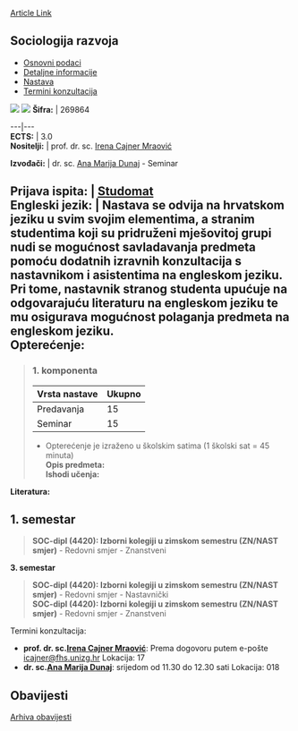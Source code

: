 [Article Link](https://www.fhs.hr/predmet/socraz_c)

## Sociologija razvoja
  * [Osnovni podaci](https://www.fhs.hr/predmet/socraz_c#v1id-523825_336200_1_0 "Osnovni podaci")
  * [Detaljne informacije](https://www.fhs.hr/predmet/socraz_c#v1id-523825_336200_1_1 "Detaljne informacije")
  * [Nastava](https://www.fhs.hr/predmet/socraz_c#v1id-523825_336200_1_2 "Nastava")
  * [Termini konzultacija](https://www.fhs.hr/predmet/socraz_c#v1id-523825_336200_1_3 "Termini konzultacija")


[![](https://www.fhs.hr/img/flags/gif/hr.gif)](https://www.fhs.hr/predmet/socraz_c) [![](https://www.fhs.hr/img/flags/gif/gb.gif)](https://www.fhs.hr/en/course/sod_d)
**Šifra:** |  269864  
  
---|---  
**ECTS:** |  3.0   
**Nositelji:** |  prof. dr. sc. [Irena Cajner Mraović](https://www.fhs.hr/djelatnik/irena.cajner_mraovic)   
  
**Izvođači:** |  dr. sc. [Ana Marija Dunaj](https://www.fhs.hr/djelatnik/ana_marija.dunaj) - Seminar  
  
**Prijava ispita:** |  [Studomat](http://www.isvu.hr/studomat)  
**Engleski jezik:** |  Nastava se odvija na hrvatskom jeziku u svim svojim elementima, a stranim studentima koji su pridruženi mješovitoj grupi nudi se mogućnost savladavanja predmeta pomoću dodatnih izravnih konzultacija s nastavnikom i asistentima na engleskom jeziku. Pri tome, nastavnik stranog studenta upućuje na odgovarajuću literaturu na engleskom jeziku te mu osigurava mogućnost polaganja predmeta na engleskom jeziku.   
**Opterećenje:**  
---  
> ### 1. komponenta
> | Vrsta nastave | Ukupno  
> ---|---  
> Predavanja | 15  
> Seminar | 15  
> * Opterećenje je izraženo u školskim satima (1 školski sat = 45 minuta)   
**Opis predmeta:**  
> **Ishodi učenja:**  

  
**Literatura:**  

  
**1. semestar**  
---  
> **SOC-dipl (4420): Izborni kolegiji u zimskom semestru (ZN/NAST smjer)** - Redovni smjer - Znanstveni  
>   
  
**3. semestar**  
> **SOC-dipl (4420): Izborni kolegiji u zimskom semestru (ZN/NAST smjer)** - Redovni smjer - Nastavnički  
>  **SOC-dipl (4420): Izborni kolegiji u zimskom semestru (ZN/NAST smjer)** - Redovni smjer - Znanstveni  
>   
Termini konzultacija: 
  * **prof. dr. sc.[Irena Cajner Mraović](https://www.fhs.hr/djelatnik/irena.cajner_mraovic)**: 
Prema dogovoru putem e-pošte icajner@fhs.unizg.hr 
Lokacija: 17 
  * **dr. sc.[Ana Marija Dunaj](https://www.fhs.hr/djelatnik/ana_marija.dunaj)**: 
srijedom od 11.30 do 12.30 sati
Lokacija: 018 


## Obavijesti
[Arhiva obavijesti](https://www.fhs.hr/predmet/socraz_c?@=21ncc#news_124150 "Arhiva obavijesti")
